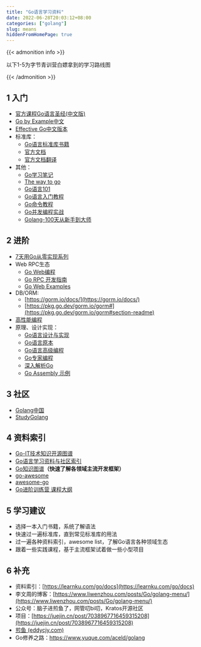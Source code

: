 ```yaml
---
title: "Go语言学习资料"
date: 2022-06-28T20:03:12+08:00
categories: ["golang"]
slug: means
hiddenFromHomePage: true
---
```


{{< admonition info >}}

以下1-5为字节青训营白嫖拿到的学习路线图

{{< /admonition >}}

## 1 入门

- [官方课程Go语言圣经(中文版)](https://books.studygolang.com/gopl-zh/)
- [Go by Example中文](https://books.studygolang.com/gobyexample/)
- [Effective Go中文版本](https://github.com/bingohuang/effective-go-zh-en)
- 标准库：
  - [Go语言标准库书籍](http://books.studygolang.com/The-Golang-Standard-Library-by-Example/)
  - [官方文档](https://pkg.go.dev/std)
  - [官方文档翻译](https://studygolang.com/pkgdoc)
- 其他：
  - [Go学习笔记](https://github.com/qyuhen/book)
  - [The way to go](https://github.com/unknwon/the-way-to-go_ZH_CN/blob/master/eBook/directory.md)
  - [Go语言101](https://gfw.go101.org/article/101.html)
  - [Go语言入门教程](http://c.biancheng.net/golang/)
  - [Go命令教程](https://github.com/hyper0x/go_command_tutorial)
  - [Go并发编程实战](https://m.ituring.com.cn/book/1525)
  - [Golang-100天从新手到大师](https://github.com/rubyhan1314/Golang-100-Days)

## 2 进阶

- [7天用Go从零实现系列](https://github.com/geektutu/7days-golang)
- Web RPC生态
  - [Go Web编程](https://learnku.com/docs/build-web-application-with-golang)
  - [Go RPC 开发指南](https://books.studygolang.com/go-rpc-programming-guide)
  - [Go Web Examples](https://github.com/gowebexamples/gowebexamples)
- DB/ORM:
  - [https://gorm.io/docs/](https://gorm.io/docs/)
  - [https://pkg.go.dev/gorm.io/gorm#](https://pkg.go.dev/gorm.io/gorm#section-readme)
- [高性能编程](https://github.com/geektutu/high-performance-go)
- 原理、设计实现：
  - [Go语言设计与实现](https://draveness.me/golang/)
  - [Go语言原本](https://golang.design/under-the-hood/)
  - [Go语言高级编程](https://books.studygolang.com/advanced-go-programming-book/)
  - [Go专家编程](https://github.com/RainbowMango/GoExpertProgramming)
  - [深入解析Go](https://tiancaiamao.gitbooks.io/go-internals/content/zh/index.html)
  - [Go Assembly 示例](https://colobu.com/goasm/)

## 3 社区

- [Golang中国](https://www.golangtc.com/)
- [StudyGolang](https://studygolang.com/)

## 4 资料索引

- [Go-IT技术知识开源图谱](https://codechina.gitcode.host/developer-roadmap/go/intro/junior/)
- [Go语言学习资料与社区索引](https://github.com/Unknwon/go-study-index)
- [Go知识图谱](https://www.processon.com/view/link/5a9ba4c8e4b0a9d22eb3bdf0)**（快速了解各领域主流开发框架）**
- [go-awesome](https://github.com/shockerli/go-awesome)
- [awesome-go](https://github.com/avelino/awesome-go)
- [Go进阶训练营 课程大纲](https://u.geekbang.org/subject/go/100060710)

## 5 学习建议

- 选择一本入门书籍，系统了解语法
- 快速过一遍标准库，直到常见标准库的用法
- 过一遍各种资料索引，awesome list，了解Go语言各种领域生态
- 跟着一些实践课程，基于主流框架试着做一些小型项目

## 6 补充

- 资料索引：[https://learnku.com/go/docs](https://learnku.com/go/docs)
- 李文周的博客：[https://www.liwenzhou.com/posts/Go/golang-menu/](https://www.liwenzhou.com/posts/Go/golang-menu/)
- 公众号：脑子进煎鱼了，网管叨bi叨，Kratos开源社区
- 项目：[https://juejin.cn/post/7038967716459315208](https://juejin.cn/post/7038967716459315208)
-  [煎鱼 (eddycjy.com)](https://eddycjy.com/) 
- Go修养之路：https://www.yuque.com/aceld/golang

